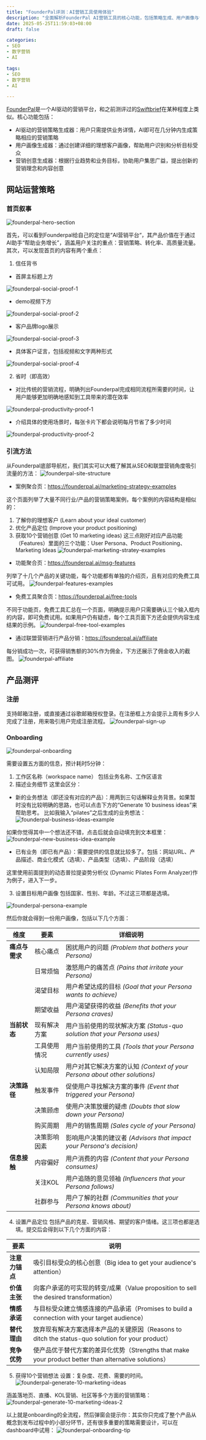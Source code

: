 ```yaml
---
title: "FounderPal评测：AI营销工具使用体验"
description: "全面解析FounderPal AI营销工具的核心功能，包括策略生成、用户画像与创意工具，分析其SEO运营策略、免费工具引流方法及实际使用流程。"
date: 2025-05-25T11:59:03+08:00
draft: false

categories:
- SEO
- 数字营销
- AI

tags:
- SEO
- 数字营销
- AI

---
```


[FounderPal](https://founderpal.ai/)是一个AI驱动的营销平台，和之前测评过的[Swiftbrief](https://chloevolution.com/zh-cn/posts/swiftbrief-review/)在某种程度上类似。核心功能包括：
- AI驱动的营销策略生成器：用户只需提供业务详情，AI即可在几分钟内生成策略相应的营销策略
- 用户画像生成器：通过创建详细的理想客户画像，帮助用户识别和分析目标受众
- 营销创意生成器：根据行业趋势和业务目标，协助用户集思广益，提出创新的营销理念和内容创意

## 网站运营策略
### 首页叙事
![founderpal-hero-section](founderpal-hero-section.png)

首先，可以看到Founderpal给自己的定位是“AI营销平台“，其产品价值在于通过AI助手“帮助业务增长”，涵盖用户关注的重点：营销策略、转化率、高质量流量。
其次，可以发现首页的内容有两个重点：
1. 信任背书
- 首屏主标题上方

![founderpal-social-proof-1](founderpal-social-proof-1.png)

- demo视频下方

![founderpal-social-proof-2](founderpal-social-proof-2.png)

- 客户品牌logo展示

![founderpal-social-proof-3](founderpal-social-proof-3.png)

- 具体客户证言，包括视频和文字两种形式

![founderpal-social-proof-4](founderpal-social-proof-4.png)

2. 省时（即高效）
- 对比传统的营销流程，明确列出Founderpal完成相同流程所需要的时间，让用户能够更加明确地感知到工具带来的潜在效率

![founderpal-productivity-proof-1](founderpal-productivity-proof-1.png)

- 介绍具体的使用场景时，每张卡片下都会说明每月节省了多少时间

![founderpal-productivity-proof-2](founderpal-productivity-proof-2.png)


### 引流方法
从Founderpal底部导航栏，我们其实可以大概了解其从SEO和联盟营销角度吸引流量的方法：
![founderpal-site-structure](founderpal-site-structure.png)

- 案例聚合页：https://founderpal.ai/marketing-strategy-examples

这个页面列举了大量不同行业/产品的营销策略案例，每个案例的内容结构是相似的：
1. 了解你的理想客户 (Learn about your ideal customer)  
2. 优化产品定位 (Improve your product positioning)  
3. 获取10个营销创意 (Get 10 marketing ideas)
这三点刚好对应产品功能（Features）里面的三个功能：User Persona、Product Positioning、Marketing Ideas
![founderpal-marketing-stratey-examples](founderpal-marketing-stratey-examples.png)

- 功能聚合页：https://founderpal.ai/msg-features

列举了十几个产品的关键功能，每个功能都有单独的介绍页，且有对应的免费工具可试用。
![founderpal-features-examples](founderpal-features-examples.png)

- 免费工具聚合页：https://founderpal.ai/free-tools

不同于功能页，免费工具汇总在一个页面，明确提示用户只需要确认三个输入框内的内容，即可免费试用。如果用户仍有疑虑，每个工具页面下方还会提供内容生成结果的示例。
![founderpal-free-tool-examples](founderpal-free-tool-examples.png)

- 通过联盟营销进行产品分销：https://founderpal.ai/affiliate

每分销成功一次，可获得销售额的30%作为佣金，下方还展示了佣金收入的截图。
![founderpal-affiliate](founderpal-affiliate.png)

## 产品测评
### 注册
支持邮箱注册，或直接通过谷歌邮箱授权登录。在注册框上方会提示上周有多少人完成了注册，用来吸引用户完成注册流程。
![founderpal-sign-up](founderpal-sign-up.png)

### Onboarding
![founderpal-onboarding](founderpal-onboarding.png)

需要设置五方面的信息，预计耗时5分钟：
1. 工作区名称（workspace name）
包括业务名称、工作区语言
2. 描述业务细节
这里会区分：
- 新的业务想法（即还没有对应的产品）：用两到三句话解释业务背景。如果暂时没有比较明确的思路，也可以点击下方的“Generate 10 business ideas”来帮助思考。
比如我输入“pilates”之后生成的业务想法：
![founderpal-business-ideas-example](founderpal-business-ideas-example.png)

如果你觉得其中一个想法还不错，点击后就会自动填充到文本框里：
![founderpal-new-business-idea-example](founderpal-new-business-idea-example.png)

- 已有业务（即已有产品）：需要提供的信息就比较多了。包括：网站URL、产品描述、商业化模式（选填）、产品类型（选填）、产品阶段（选填）

这里使用前面提到的动态普拉提姿势分析仪 (Dynamic Pilates Form Analyzer)作为例子，进入下一步。

3. 设置目标用户画像
包括国家、性别、年龄。不过这三项都是选填。

![founderpal-persona-example](founderpal-persona-example.png)

然后你就会得到一份用户画像，包括以下几个方面：

| **维度**         | **要素**       | **详细说明**                                                                 |
|------------------|------------------|----------------------------------------------------------------------------|
| **痛点与需求**   | 核心痛点         | 困扰用户的问题 *(Problem that bothers your Persona)*                   |
|                  | 日常烦恼         | 激怒用户的痛苦点 *(Pains that irritate your Persona)*                  |
|                  | 渴望目标         | 用户希望达成的目标 *(Goal that your Persona wants to achieve)*         |
|                  | 期望收益         | 用户渴望获得的收益 *(Benefits that your Persona craves)*               |
| **当前状态**     | 现有解决方案     | 用户当前使用的现状解决方案 *(Status-quo solution that your Persona uses)* |
|                  | 工具使用情况     | 用户当前使用的工具 *(Tools that your Persona currently uses)*          |
|                  | 认知局限         | 用户对其它解决方案的认知 *(Context of your Persona about other solutions)* |
| **决策路径**     | 触发事件         | 促使用户寻找解决方案的事件 *(Event that triggered your Persona)*      |
|                  | 决策顾虑         | 使用户决策放缓的疑虑 *(Doubts that slow down your Persona)*           |
|                  | 购买周期         | 用户的销售周期 *(Sales cycle of your Persona)*                        |
|                  | 决策影响因素     | 影响用户决策的建议者 *(Advisors that impact your Persona's decision)* |
| **信息接触**     | 内容偏好         | 用户消费的内容 *(Content that your Persona consumes)*                 |
|                  | 关注KOL          | 用户追随的意见领袖 *(Influencers that your Persona follows)*          |
|                  | 社群参与         | 用户了解的社群 *(Communities that your Persona knows about)*          |


4. 设置产品定位
包括产品的克星、营销风格、期望的客户情绪。这三项也都是选填。提交后会得到以下几个方面的内容：

| **要素**       | **说明**                                                                                     |
|-------------------|---------------------------------------------------------------------------------------------|
| **注意力锚点**     | 吸引目标受众的核心创意（Big idea to get your audience's attention）                          |
| **价值主张**       | 向客户承诺的可实现的转变/成果（Value proposition to sell the desired transformation）        |
| **情感承诺**       | 与目标受众建立情感连接的产品承诺（Promises to build a connection with your target audience） |
| **替代理由**       | 放弃现有解决方案选择本产品的关键原因（Reasons to ditch the status-quo solution for your product） |
| **竞争优势**       | 使产品优于替代方案的差异化优势（Strengths that make your product better than alternative solutions） |

5. 获得10个营销想法
设置：复杂度、花费、需要的时间。
![founderpal-generate-10-marketing-ideas](founderpal-generate-10-marketing-ideas.png)

涵盖落地页、直播、KOL营销、社区等多个方面的营销策略：
![founderpal-generate-10-marketing-ideas-2](ounderpal-generate-10-marketing-ideas-2.png)

以上就是onboarding的全流程，然后弹窗会提示你：其实你只完成了整个产品从概念到发布过程中的小部分环节，还有很多重要的策略需要设计，可以在dashboard中试用：
![founderpal-onboarding-tip](founderpal-onboarding-tip.png)